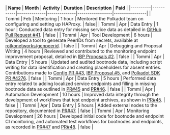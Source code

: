 | **Name** | **Month** | **Activity** | **Duration** | **Description** |
**Paid** |
|----------|-----------|--------------|--------------|-----------------|----------------|
| Tommi    | Feb       | Mentoring    | 1 hour       | Mentored the Polkadot team on configuring and setting up HAProxy. | false|
| Tommi    | Apr       | Data Entry   | 1 hour       | Conducted data entry for missing service data as detailed in [GitHub Pull Request #41](https://github.com/ibp-network/config/pull/41). | false |
| Tommi    | Apr       | Tool Development | 6 hours   | Developed a tool to generate PeerIDs from secrets, available at [rotkonetworks/genpeerid](https://github.com/rotkonetworks/genpeerid). | false |
| Tommi    | Apr       | Debugging and Proposal Writing | 4 hours | Reviewed and contributed to the monitoring endpoint improvement proposal, detailed in [IBP Proposals #2](https://github.com/rotkonetworks/ibp-proposals/blob/master/proposals/2_monitoring_endpoints.md). | false |
| Tommi    | Apr       | Data Entry   | 5 hours       | Updated and audited bootnode data, including script writing for data identification and creating placeholders for absent entries. Contributions made to [Config PR #43](https://github.com/ibp-network/config/pull/43), [IBP Proposal #5](https://github.com/rotkonetworks/ibp-proposals/blob/master/proposals/5_bootnode_audits.md), and [Polkadot SDK PR #4276](https://github.com/paritytech/polkadot-sdk/pull/4276). |  false |
| Tommi    | Apr       | Data Entry   | 5 hours       | Performed data entry related to adding localized service endpoints and filling in missing bootnode data as outlined in [PR#45](https://github.com/ibp-network/config/pull/45) and [PR#46](https://github.com/ibp-network/config/pull/46). |  false |
| Tommi    | Apr       | Automation Development | 10 hours | Improved data integrity through the development of workflows that test endpoint archives, as shown in [PR#45](https://github.com/ibp-network/config/pull/45). | false |
| Tommi    | Apr       | Data Entry   | 5 hours       | Added external nodes to the repository, documented in [PR#47](https://github.com/ibp-network/config/pull/47). | false |
| Tommi    | Apr       | Monitoring Development | 26 hours | Developed initial code for bootnode and endpoint CI monitoring, and automated test workflows for bootnodes and endpoints, as recorded in [PR#47](https://github.com/ibp-network/config/pull/47) and [PR#48](https://github.com/ibp-network/config/pull/48). | false |
